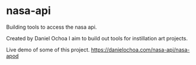 # nasa-api
Building tools to access the nasa api. 

Created by Daniel Ochoa
I aim to build out tools for instillation art projects. 

Live demo of some of this project.
https://danielochoa.com/nasa-api/nasa-apod